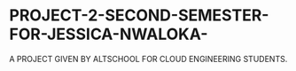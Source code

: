 # PROJECT-2-SECOND-SEMESTER-FOR-JESSICA-NWALOKA-
A PROJECT GIVEN BY ALTSCHOOL FOR CLOUD ENGINEERING STUDENTS.

